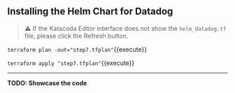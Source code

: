 ## Installing the Helm Chart for Datadog

> ⚠️ If the Katacoda Editor interface does not show the `helm_datadog.tf` file, please click the <i class="fa fa-sync"></i> Refresh button.

`terraform plan -out="step7.tfplan"`{{execute}}

`terraform apply "step7.tfplan"`{{execute}}

---

**TODO: Showcase the code**
